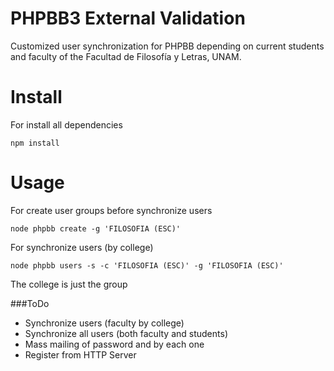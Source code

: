 # PHPBB3 External Validation

Customized user synchronization for PHPBB depending on current students and faculty of the Facultad de Filosofía y Letras, UNAM. 

# Install

For install all dependencies

    npm install

# Usage

For create user groups before synchronize users
  
    node phpbb create -g 'FILOSOFIA (ESC)'

For synchronize users (by college)

    node phpbb users -s -c 'FILOSOFIA (ESC)' -g 'FILOSOFIA (ESC)'

The college is just the group

###ToDo

* Synchronize users (faculty by college)
* Synchronize all users (both faculty and students)
* Mass mailing of password and by each one
* Register from HTTP Server